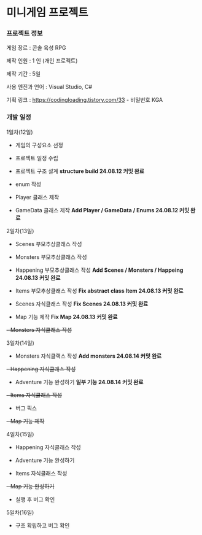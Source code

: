 # 미니게임 프로젝트

### 프로젝트 정보
게임 장르 : 콘솔 육성 RPG

제작 인원 : 1 인 (개인 프로젝트)

제작 기간 : 5일

사용 엔진과 언어 : Visual Studio, C#

기획 링크 : https://codingloading.tistory.com/33 - 비밀번호 KGA


### 개발 일정
1일차(12일)

- 게임의 구성요소 선정

- 프로젝트 일정 수립
  
- 프로젝트 구조 설계 **structure build 24.08.12 커밋 완료**
  
- enum 작성

- Player 클래스 제작
  
- GameData 클래스 제작 **Add Player / GameData / Enums 24.08.12 커밋 완료**
  
2일차(13일)

- Scenes 부모추상클래스 작성

- Monsters 부모추상클래스 작성

- Happening 부모추상클래스 작성 **Add Scenes / Monsters / Happeing 24.08.13 커밋 완료**
  
- Items 부모추상클래스 작성 **Fix abstract class Item 24.08.13 커밋 완료**

- Scenes 자식클래스 작성 **Fix Scenes 24.08.13 커밋 완료**

- Map 기능 제작 **Fix Map 24.08.13 커밋 완료**
  
~~- Monsters 자식클래스 작성~~

3일차(14일)

- Monsters 자식클랙스 작성 **Add monsters 24.08.14 커밋 완료**

~~- Happening 자식클래스 작성~~
  
- Adventure 기능 완성하기 **일부 기능 24.08.14 커밋 완료**

~~- Items 자식클래스 작성~~
  
- 버그 픽스
  
~~- Map 기능 제작~~
  
4일차(15일)

- Happening 자식클래스 작성
  
- Adventure 기능 완성하기

- Items 자식클래스 작성

~~- Map 기능 완성하기~~
  
- 실행 후 버그 확인
  
5일차(16일)

- 구조 확립하고 버그 확인
   

